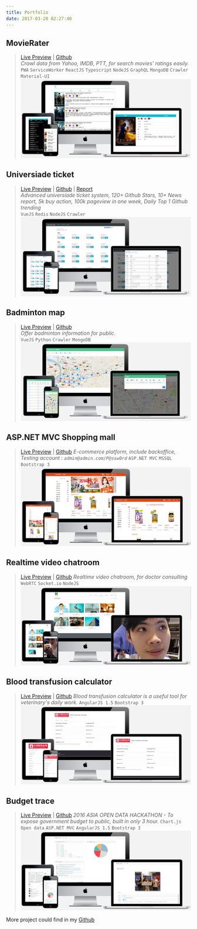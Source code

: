 ```yaml
---
title: Portfolio
date: 2017-03-20 02:27:40
---
```


## MovieRater
> [Live Preview](https://www.mvrater.com/) | [Github](https://github.com/Asing1001/movieRater.react)   
*Crawl data from Yahoo, IMDB, PTT, for search movies' ratings easily.*  
`PWA` `ServiceWorker` `ReactJS` `Typescript` `NodeJS` `GraphQL` `MongoDB` `Crawler` `Material-UI` 
![](index/movierater.jpg)

## Universiade ticket
> [Live Preview](https://ticket.mvrater.com/) | [Github](https://github.com/Asing1001/universiade-ticket) | [Report](https://www.evernote.com/shard/s234/sh/ad7cea60-1f26-4aac-bfce-eedee5828859/7085f154f1f93772e3dc5a8e36386358)   
*Advanced universiade ticket system, 120+ Github Stars, 10+ News report, 5k buy action, 100k pageview in one week, Daily Top 1 Github trending*  
`VueJS` `Redis` `NodeJS` `Crawler` 
![](index/ticket.png)

## Badminton map
> [Live Preview](https://badmap.mvrater.com/) | [Github](https://github.com/Asing1001/badmintonmap.vue)   
*Offer badminton information for public.*  
`VueJS` `Python` `Crawler` `MongoDB` 
![](index/badmap.png)

## ASP.NET MVC Shopping mall
>  [Live Preview](https://wecarestore.azurewebsites.net/) | [Github](https://github.com/Asing1001/MVCShoppingMall) 
*E-commerce platform, include backoffice, Testing account : `admin@admin.com/P@ssw0rd`*
`ASP.NET MVC` `MSSQL` `Bootstrap 3` 
![](index/wecare-store.jpg)

## Realtime video chatroom
> [Live Preview](https://webrtc-realtime-videochat.herokuapp.com/) | [Github](https://github.com/Asing1001/webrtc-website) 
*Realtime video chatroom, for doctor consulting*
`WebRTC` `Socket.io` `NodeJS` 
![](index/webrtc-website.jpg)

## Blood transfusion calculator
> [Live Preview](http://acfreetool.azurewebsites.net/tools/bloodtransfusioncalculator.html) | [Github](https://github.com/Asing1001/acfreetools) 
*Blood transfusion calculator is a useful tool for veterinary's daily work.*
 `AngularJS 1.5` `Bootstrap 3` 
![](index/blood-transfusion-calculate.jpg)

## Budget trace
> [Live Preview](http://commabudget.azurewebsites.net/) | [Github](https://github.com/Asing1001/budget) 
*2016 ASIA OPEN DATA HACKATHON - To expose government budget to public, built in only 3 hour.*
`Chart.js` `Open data` `ASP.NET MVC` `AngularJS 1.5` `Bootstrap 3`
![](index/comma-budget.jpg)

More project could find in my [Github](https://github.com/asing1001)